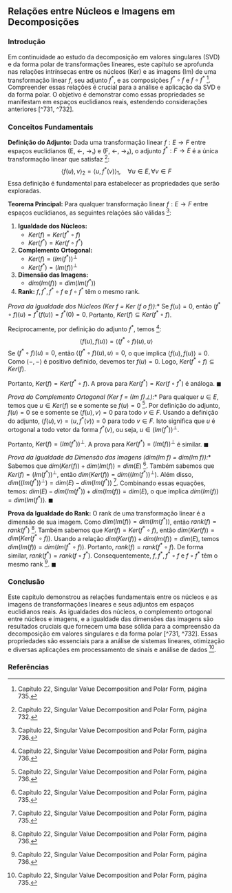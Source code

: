 ## Relações entre Núcleos e Imagens em Decomposições
### Introdução
Em continuidade ao estudo da decomposição em valores singulares (SVD) e da forma polar de transformações lineares, este capítulo se aprofunda nas relações intrínsecas entre os núcleos (Ker) e as imagens (Im) de uma transformação linear $f$, seu adjunto $f^*$, e as composições $f^* \circ f$ e $f \circ f^*$ [^735]. Compreender essas relações é crucial para a análise e aplicação da SVD e da forma polar. O objetivo é demonstrar como essas propriedades se manifestam em espaços euclidianos reais, estendendo considerações anteriores [^731, ^732].

### Conceitos Fundamentais
**Definição do Adjunto:** Dada uma transformação linear $f: E \rightarrow F$ entre espaços euclidianos (E, <-, ->₁) e (F, <-, ->₂), o adjunto $f^*: F \rightarrow E$ é a única transformação linear que satisfaz [^732]:
$$ \langle f(u), v \rangle_2 = \langle u, f^*(v) \rangle_1, \quad \forall u \in E, \forall v \in F $$
Essa definição é fundamental para estabelecer as propriedades que serão exploradas.

**Teorema Principal:** Para qualquer transformação linear $f: E \rightarrow F$ entre espaços euclidianos, as seguintes relações são válidas [^736]:
1.  **Igualdade dos Núcleos:**
    *   $Ker(f) = Ker(f^* \circ f)$
    *   $Ker(f^*) = Ker(f \circ f^*)$
2.  **Complemento Ortogonal:**
    *   $Ker(f) = (Im(f^*))^{\perp}$
    *   $Ker(f^*) = (Im(f))^{\perp}$
3.  **Dimensão das Imagens:**
    *   $dim(Im(f)) = dim(Im(f^*))$
4.  **Rank:** $f, f^*, f^* \circ f$ e $f \circ f^*$ têm o mesmo rank.

**Prova da Igualdade dos Núcleos (Ker f = Ker (f* o f)):**
Se $f(u) = 0$, então $(f^* \circ f)(u) = f^*(f(u)) = f^*(0) = 0$. Portanto, $Ker(f) \subseteq Ker(f^* \circ f)$.

Reciprocamente, por definição do adjunto $f^*$, temos [^736]:
$$ \langle f(u), f(u) \rangle = \langle (f^* \circ f)(u), u \rangle $$
Se $(f^* \circ f)(u) = 0$, então $\langle (f^* \circ f)(u), u \rangle = 0$, o que implica $\langle f(u), f(u) \rangle = 0$. Como $\langle -, - \rangle$ é positivo definido, devemos ter $f(u) = 0$. Logo, $Ker(f^* \circ f) \subseteq Ker(f)$.

Portanto, $Ker(f) = Ker(f^* \circ f)$. A prova para $Ker(f^*) = Ker(f \circ f^*)$ é análoga. $\blacksquare$

**Prova do Complemento Ortogonal (Ker f = (Im f*)⊥):**
Para qualquer $u \in E$, temos que $u \in Ker(f)$ se e somente se $f(u) = 0$ [^736].
Por definição do adjunto, $f(u) = 0$ se e somente se $\langle f(u), v \rangle = 0$ para todo $v \in F$.
Usando a definição do adjunto, $\langle f(u), v \rangle = \langle u, f^*(v) \rangle = 0$ para todo $v \in F$.
Isto significa que $u$ é ortogonal a todo vetor da forma $f^*(v)$, ou seja, $u \in (Im(f^*))^{\perp}$.

Portanto, $Ker(f) = (Im(f^*))^{\perp}$. A prova para $Ker(f^*) = (Im(f))^{\perp}$ é similar. $\blacksquare$

**Prova da Igualdade da Dimensão das Imagens (dim(Im f) = dim(Im f*)):**
Sabemos que $dim(Ker(f)) + dim(Im(f)) = dim(E)$ [^735].
Também sabemos que $Ker(f) = (Im(f^*))^{\perp}$, então $dim(Ker(f)) = dim((Im(f^*))^{\perp})$.
Além disso, $dim((Im(f^*))^{\perp}) = dim(E) - dim(Im(f^*))$ [^735].
Combinando essas equações, temos:
$dim(E) - dim(Im(f^*)) + dim(Im(f)) = dim(E)$,
o que implica $dim(Im(f)) = dim(Im(f^*))$. $\blacksquare$

**Prova da Igualdade do Rank:** O rank de uma transformação linear é a dimensão de sua imagem. Como $dim(Im(f)) = dim(Im(f^*))$, então $rank(f) = rank(f^*)$ [^736].
Também sabemos que $Ker(f) = Ker(f^* \circ f)$, então $dim(Ker(f)) = dim(Ker(f^* \circ f))$.
Usando a relação $dim(Ker(f)) + dim(Im(f)) = dim(E)$, temos $dim(Im(f)) = dim(Im(f^* \circ f))$.
Portanto, $rank(f) = rank(f^* \circ f)$. De forma similar, $rank(f^*) = rank(f \circ f^*)$.
Consequentemente, $f, f^*, f^* \circ f$ e $f \circ f^*$ têm o mesmo rank [^736]. $\blacksquare$

### Conclusão
Este capítulo demonstrou as relações fundamentais entre os núcleos e as imagens de transformações lineares e seus adjuntos em espaços euclidianos reais. As igualdades dos núcleos, o complemento ortogonal entre núcleos e imagens, e a igualdade das dimensões das imagens são resultados cruciais que fornecem uma base sólida para a compreensão da decomposição em valores singulares e da forma polar [^731, ^732]. Essas propriedades são essenciais para a análise de sistemas lineares, otimização e diversas aplicações em processamento de sinais e análise de dados [^735].

### Referências
[^731]: Capítulo 22, Singular Value Decomposition and Polar Form, página 731.
[^732]: Capítulo 22, Singular Value Decomposition and Polar Form, página 732.
[^735]: Capítulo 22, Singular Value Decomposition and Polar Form, página 735.
[^736]: Capítulo 22, Singular Value Decomposition and Polar Form, página 736.
<!-- END -->